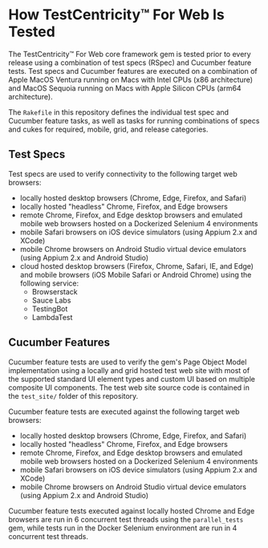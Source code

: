 # How TestCentricity™ For Web Is Tested

The TestCentricity™ For Web core framework gem is tested prior to every release using a combination of test specs (RSpec)
and Cucumber feature tests. Test specs and Cucumber features are executed on a combination of Apple MacOS Ventura running
on Macs with Intel CPUs (x86 architecture) and MacOS Sequoia running on Macs with Apple Silicon CPUs (arm64 architecture).

The `Rakefile` in this repository defines the individual test spec and Cucumber feature tasks, as well as tasks for running
combinations of specs and cukes for required, mobile, grid, and release categories.

## Test Specs

Test specs are used to verify connectivity to the following target web browsers:
* locally hosted desktop browsers (Chrome, Edge, Firefox, and Safari)
* locally hosted "headless" Chrome, Firefox, and Edge browsers
* remote Chrome, Firefox, and Edge desktop browsers and emulated mobile web browsers hosted on a Dockerized Selenium 4 environments
* mobile Safari browsers on iOS device simulators (using Appium 2.x and XCode)
* mobile Chrome browsers on Android Studio virtual device emulators (using Appium 2.x and Android Studio)
* cloud hosted desktop browsers (Firefox, Chrome, Safari, IE, and Edge) and mobile browsers (iOS Mobile Safari or Android Chrome) using the following service:
    * Browserstack
    * Sauce Labs
    * TestingBot
    * LambdaTest

## Cucumber Features

Cucumber feature tests are used to verify the gem's Page Object Model implementation using a locally and grid hosted test
web site with most of the supported standard UI element types and custom UI based on multiple composite UI components. The
test web site source code is contained in the `test_site/` folder of this repository.

Cucumber feature tests are executed against the following target web browsers:
* locally hosted desktop browsers (Chrome, Edge, Firefox, and Safari)
* locally hosted "headless" Chrome, Firefox, and Edge browsers
* remote Chrome, Firefox, and Edge desktop browsers and emulated mobile web browsers hosted on a Dockerized Selenium 4 environments
* mobile Safari browsers on iOS device simulators (using Appium 2.x and XCode)
* mobile Chrome browsers on Android Studio virtual device emulators (using Appium 2.x and Android Studio)

Cucumber feature tests executed against locally hosted Chrome and Edge browsers are run in 6 concurrent test threads using
the `parallel_tests` gem, while tests run in the Docker Selenium environment are run in 4 concurrent test threads.
